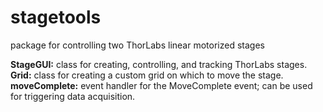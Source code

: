 stagetools
=============
package for controlling two ThorLabs linear motorized stages 

**StageGUI:** class for creating, controlling, and tracking ThorLabs stages.
**Grid:** class for creating a custom grid on which to move the stage. 
**moveComplete:** event handler for the MoveComplete event; can be used for triggering data acquisition. 